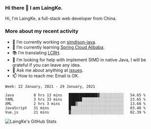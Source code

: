 ### Hi there 👋 I am LaingKe.

Hi, I'm LaingKe, a full-stack web developer from China.

### More about my recent activity

- 🔭 I’m currently working on [simdjson-java](https://github.com/laingke/simdjson-java).
- 🌱 I’m currently learning [Spring Cloud Alibaba](https://github.com/alibaba/spring-cloud-alibaba).
- :books: I’m translating [LCRH](https://github.com/LCTT/LCRH).
- 🤔 I’m looking for help with implement SIMD in native Java, I will be grateful if you can leave any idea.
- 💬 Ask me about anything at [issues](https://github.com/laingke/laingke/issues).
- 📫 How to reach me: Email is OK.

<!--START_SECTION:waka-->
```text
Week: 22 January, 2021 - 29 January, 2021

Java         8 hrs 13 mins   █████████████▓░░░░░░░░░░░   54.65 % 
YAML         3 hrs 33 mins   ██████░░░░░░░░░░░░░░░░░░░   23.65 % 
XML          2 hrs 3 mins    ███▒░░░░░░░░░░░░░░░░░░░░░   13.68 % 
JavaScript   31 mins         █░░░░░░░░░░░░░░░░░░░░░░░░   03.48 % 
Vue.js       21 mins         ▓░░░░░░░░░░░░░░░░░░░░░░░░   02.39 % 
```
<!--END_SECTION:waka-->

![LaingKe's GitHub Stats](https://github-readme-stats.vercel.app/api?username=laingke&show_icons=true&theme=nightowl&count_private=true)

